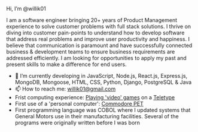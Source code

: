 Hi, I’m @willik01 

I am a software engineer bringing 20+ years of Product Management experience to solve customer problems with full stack solutions. I thrive on diving into customer pain-points to understand how to develop software that address real problems and improve user productivity and happiness. I believe that communication is paramount and have successfully connected business & development teams to ensure business requirements are addressed efficiently. I am looking for opportunities to apply my past and present skills to make a difference for end users.

- 🌱 I’m currently developing in JavaScript, Node.js, React.js, Express.js, MongoDB, Mongoose, HTML, CSS, Python, Django, PostgreSQL & Java
- 📫 How to reach me: willik01@gmail.com 
- Frist computing experience: [Playing 'video' games](https://www.pcmag.com/news/the-forgotten-world-of-teletype-computer-games) on a [Teletype](https://en.wikipedia.org/wiki/Teletype_Model_33)
- First use of a 'personal computer': [Commodore PET](https://en.wikipedia.org/wiki/Commodore_PET "High capacity, quick access cassette storage!")
- First programming language was COBOL where I updated systems that General Motors use in their manufacturing facilities. Several of the programs were originally written before I was born
<!---

willik01/willik01 is a ✨ special ✨ repository because its `README.md` (this file) appears on your GitHub profile.
You can click the Preview link to take a look at your changes.
--->
